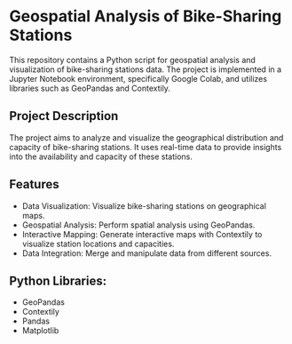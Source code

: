 # Geospatial Analysis of Bike-Sharing Stations
This repository contains a Python script for geospatial analysis and visualization of bike-sharing stations data. The project is implemented in a Jupyter Notebook environment, specifically Google Colab, and utilizes libraries such as GeoPandas and Contextily.

## Project Description
The project aims to analyze and visualize the geographical distribution and capacity of bike-sharing stations. It uses real-time data to provide insights into the availability and capacity of these stations.

## Features
* Data Visualization: Visualize bike-sharing stations on geographical maps.
* Geospatial Analysis: Perform spatial analysis using GeoPandas.
* Interactive Mapping: Generate interactive maps with Contextily to visualize station locations and capacities.
* Data Integration: Merge and manipulate data from different sources.
## Python Libraries: 
* GeoPandas
* Contextily
* Pandas
* Matplotlib
